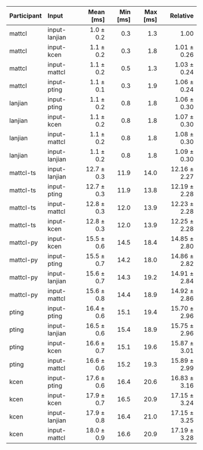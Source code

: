 | Participant | Input | Mean [ms] | Min [ms] | Max [ms] | Relative |
|:---|:---|---:|---:|---:|---:|
| mattcl | input-lanjian | 1.0 ± 0.2 | 0.3 | 1.3 | 1.00 |
| mattcl | input-kcen | 1.1 ± 0.2 | 0.3 | 1.8 | 1.01 ± 0.26 |
| mattcl | input-mattcl | 1.1 ± 0.2 | 0.5 | 1.3 | 1.03 ± 0.24 |
| mattcl | input-pting | 1.1 ± 0.1 | 0.3 | 1.9 | 1.06 ± 0.24 |
| lanjian | input-pting | 1.1 ± 0.2 | 0.8 | 1.8 | 1.06 ± 0.30 |
| lanjian | input-kcen | 1.1 ± 0.2 | 0.8 | 1.8 | 1.07 ± 0.30 |
| lanjian | input-mattcl | 1.1 ± 0.2 | 0.8 | 1.8 | 1.08 ± 0.30 |
| lanjian | input-lanjian | 1.1 ± 0.2 | 0.8 | 1.8 | 1.09 ± 0.30 |
| mattcl-ts | input-lanjian | 12.7 ± 0.3 | 11.9 | 14.0 | 12.16 ± 2.27 |
| mattcl-ts | input-pting | 12.7 ± 0.3 | 11.9 | 13.8 | 12.19 ± 2.28 |
| mattcl-ts | input-mattcl | 12.8 ± 0.3 | 12.0 | 13.9 | 12.23 ± 2.28 |
| mattcl-ts | input-kcen | 12.8 ± 0.3 | 12.0 | 13.9 | 12.25 ± 2.28 |
| mattcl-py | input-kcen | 15.5 ± 0.6 | 14.5 | 18.4 | 14.85 ± 2.80 |
| mattcl-py | input-pting | 15.5 ± 0.7 | 14.2 | 18.0 | 14.86 ± 2.82 |
| mattcl-py | input-lanjian | 15.6 ± 0.7 | 14.3 | 19.2 | 14.91 ± 2.84 |
| mattcl-py | input-mattcl | 15.6 ± 0.8 | 14.4 | 18.9 | 14.92 ± 2.86 |
| pting | input-pting | 16.4 ± 0.6 | 15.1 | 19.4 | 15.70 ± 2.96 |
| pting | input-lanjian | 16.5 ± 0.6 | 15.4 | 18.9 | 15.75 ± 2.96 |
| pting | input-kcen | 16.6 ± 0.7 | 15.1 | 19.6 | 15.87 ± 3.01 |
| pting | input-mattcl | 16.6 ± 0.6 | 15.2 | 19.3 | 15.89 ± 2.99 |
| kcen | input-pting | 17.6 ± 0.6 | 16.4 | 20.6 | 16.83 ± 3.16 |
| kcen | input-kcen | 17.9 ± 0.7 | 16.5 | 20.9 | 17.15 ± 3.24 |
| kcen | input-lanjian | 17.9 ± 0.8 | 16.4 | 21.0 | 17.15 ± 3.25 |
| kcen | input-mattcl | 18.0 ± 0.9 | 16.6 | 20.9 | 17.19 ± 3.28 |
